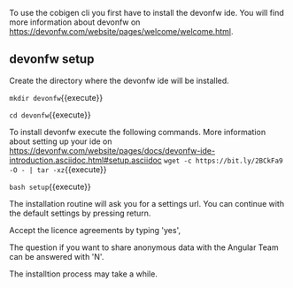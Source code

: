 
To use the cobigen cli you first have to install the devonfw ide. You will find more information about devonfw on https://devonfw.com/website/pages/welcome/welcome.html.

## devonfw setup

Create the directory where the devonfw ide will be installed.

`mkdir devonfw`{{execute}}

`cd devonfw`{{execute}}


To install devonfw execute the following commands. More information about setting up your ide on https://devonfw.com/website/pages/docs/devonfw-ide-introduction.asciidoc.html#setup.asciidoc
`wget -c https://bit.ly/2BCkFa9 -O - | tar -xz`{{execute}}

`bash setup`{{execute}}



The installation routine will ask you for a settings url. You can continue with the default settings by pressing return.

Accept the licence agreements by typing 'yes',

The question if you want to share anonymous data with the Angular Team can be answered with 'N'.

The installtion process may take a while.